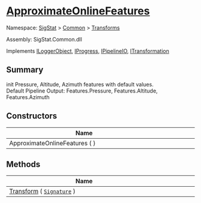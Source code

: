 # [ApproximateOnlineFeatures](./ApproximateOnlineFeatures.md)

Namespace: [SigStat]() > [Common](./../README.md) > [Transforms](./README.md)

Assembly: SigStat.Common.dll

Implements [ILoggerObject](./../ILoggerObject.md), [IProgress](./../Helpers/IProgress.md), [IPipelineIO](./../Pipeline/IPipelineIO.md), [ITransformation](./../ITransformation.md)

## Summary
init Pressure, Altitude, Azimuth features with default values.  <br>Default Pipeline Output: Features.Pressure, Features.Altitude, Features.Azimuth

## Constructors

| Name | Summary | 
| --- | --- | 
| ApproximateOnlineFeatures (  )<div style="width: 400px">| <div style="width: 400px">| <br>


## Methods

| Name | Summary | 
| --- | --- | 
| [Transform](./Methods/ApproximateOnlineFeatures-100663548.md) ( [`Signature`](./../Signature.md) )<div style="width: 400px">| <div style="width: 400px">| <br>


